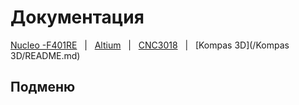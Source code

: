 # Документация

[Nucleo -F401RE]() &nbsp; | &nbsp; [Altium]() &nbsp; | &nbsp; [CNC3018]() &nbsp; | &nbsp; [Kompas 3D](/Kompas 3D/README.md)

## Подменю
